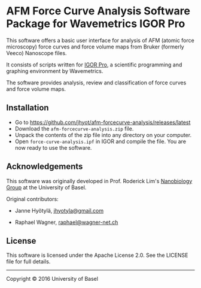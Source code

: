 AFM Force Curve Analysis Software Package for Wavemetrics IGOR Pro
==================================================================

This software offers a basic user interface for analysis of AFM (atomic force microscopy)
force curves and force volume maps from Bruker (formerly Veeco) Nanoscope files.

It consists of scripts written for [IGOR Pro][igor], a scientific programming and graphing environment by
Wavemetrics.

  [igor]: https://www.wavemetrics.com/products/igorpro/igorpro.htm


The software provides analysis, review and classification of force curves and force volume maps.


Installation
------------

* Go to <https://github.com/jhyot/afm-forcecurve-analysis/releases/latest>
* Download the `afm-forcecurve-analysis.zip` file.
* Unpack the contents of the zip file into any directory on your computer.
* Open `force-curve-analysis.ipf` in IGOR and compile the file. You are now ready to use the software.



Acknowledgements
----------------
This software was originally developed in Prof. Roderick Lim's [Nanobiology Group][nanobio]
at the University of Basel.

Original contributors:
* Janne Hyötylä, [jhyotyla@gmail.com](mailto:jhyotyla@gmail.com)
* Raphael Wagner, [raphael@wagner-net.ch](mailto:raphael@wagner-net.ch)


  [nanobio]: http://www.biozentrum.unibas.ch/research/groups-platforms/overview/unit/lim/


License
-------
This software is licensed under the Apache License 2.0. See the LICENSE file for full details.


------

Copyright &copy; 2016 University of Basel


